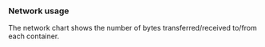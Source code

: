 <!-- post: -->


### Network usage
The network chart shows the number of bytes transferred/received to/from each container.
